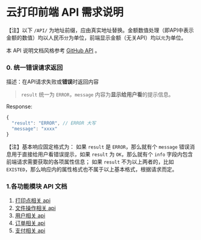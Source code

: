 # 云打印前端 API 需求说明

【注】以下 `/API/` 为地址前缀，应由真实地址替换。金额数值处理（即API中表示金额的数值）均以人民币`分`为单位，前端显示金额（无关API）均以`元`为单位。

本 API 说明文档风格参考 [GitHub API](https://developer.github.com/v3/apps/) 。



### 0. 统一错误请求返回

描述：在API请求失败或**错误**时返回内容

> `result` 统一为 `ERROR`，`message` 内容为**显示给用户看**的提示信息。

Response:

```js
{
  "result": "ERROR", // ERROR 大写
  "message": "xxxx"
}
```

【注】基本响应固定格式为：  如果 `result` 是 `ERROR`，那么就有个 `message` 错误消息用于直接给用户看错误提示，如果 `result` 为 `OK`，那么就有个 `info` 字段内包含前端请求需要获取的各项属性信息；
如果 `result` 不为以上两者的，比如 `EXISTED`，那么响应内的属性格式也不属于以上基本格式，根据请求而定。



### 1.各功能模块 API 文档

1. [打印点相关 api](./api%20-%20point.md)
2. [文件操作相关 api](./api%20-%20file.md)
3. [用户相关 api](./api%20-%20user.md)
4. [订单相关 api](./api%20-%20order.md)
5. [支付相关 api](./api%20-%20pay.md)